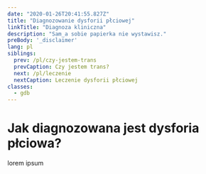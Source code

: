 ```yaml
---
date: "2020-01-26T20:41:55.827Z"
title: "Diagnozowanie dysforii płciowej"
linkTitle: "Diagnoza kliniczna"
description: "Sam_a sobie papierka nie wystawisz."
preBody: '_disclaimer'
lang: pl
siblings:
  prev: /pl/czy-jestem-trans
  prevCaption: Czy jestem trans?
  next: /pl/leczenie
  nextCaption: Leczenie dysforii płciowej
classes:
  - gdb
---
```


# Jak diagnozowana jest dysforia płciowa?

lorem ipsum
